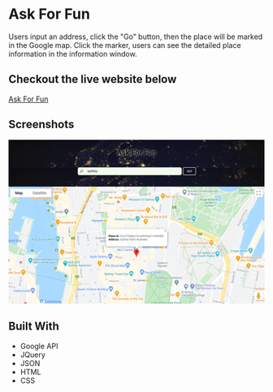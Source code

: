 # Ask For Fun
Users input an address, click the "Go" button, then the place will be marked in the Google map. Click the marker, users can see the detailed place information in the information window.

## Checkout the live website below
[Ask For Fun](https://yingl1984.github.io/search_place/)

## Screenshots
**![screenshot](screenshot.png)**

## Built With
- Google API
- JQuery
- JSON
- HTML
- CSS

